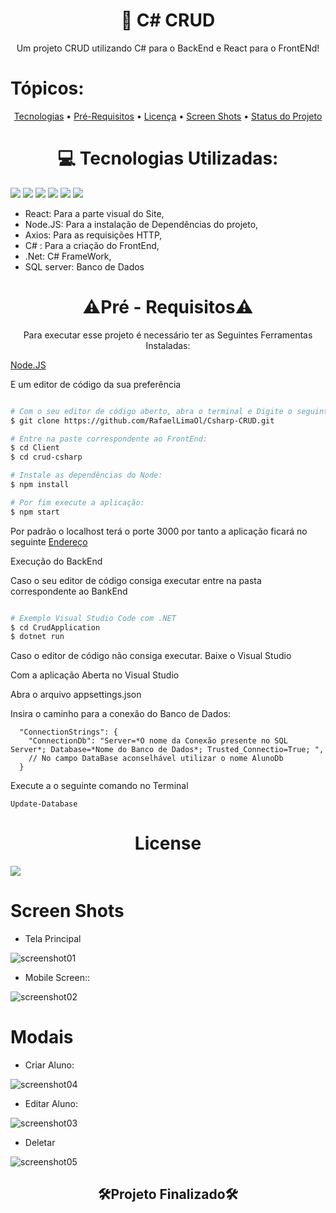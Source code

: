 ﻿# <h1 align="center">🔗 C# CRUD</h1>

<p align="center">Um projeto CRUD utilizando C# para o BackEnd e React para o FrontENd!</p>

# Tópicos:

<p align="center">
 <a href="#tecnologias">Tecnologias</a> • 
 <a href="#pre_req">Pré-Requisitos</a> • 
 <a href="#licenca">Licença</a> •
 <a href="#screen">Screen Shots</a> •
 <a href="#status">Status do Projeto</a> 
</p>

<h1 align="center" id="tecnologias"> 💻 Tecnologias Utilizadas: </h1>

<img src="https://img.shields.io/static/v1?label=React&message=FrontEnd&color=61DAFB&style=for-the-badge&logo=ghost"/> <img src="https://img.shields.io/static/v1?label=Node.JS&message=Packets Manege&color=339933&style=for-the-badge&logo=ghost"/> <img src="https://img.shields.io/static/v1?label=Axios&message=HTTP Request&color=5A29E4&style=for-the-badge&logo=ghost"/> <img src="https://img.shields.io/static/v1?label=C Sharp&message=BakEnd&color=239120&style=for-the-badge&logo=ghost"/> <img src="https://img.shields.io/static/v1?label=.NET&message=FrameWord&color=512BD4&style=for-the-badge&logo=ghost"/>  <img src="https://img.shields.io/static/v1?label=SQL server&message=Banco de Dados&color=CC2927&style=for-the-badge&logo=ghost"/> 

- React: Para a parte visual do Site,  
- Node.JS: Para a instalação de Dependências do projeto, 
- Axios:  Para as requisições HTTP, 
- C# : Para a criação do FrontEnd,
- .Net: C# FrameWork,
- SQL server: Banco de Dados

<h1 align="center" id="pre_req">⚠Pré - Requisitos⚠</h1>
<p align="center">Para executar esse projeto é necessário ter as Seguintes Ferramentas Instaladas: </p>

 <span align="center"><a href="https://nodejs.org/en/download/">Node.JS</a></span>
 <p>E um editor de código da sua preferência</p>

```bash

# Com o seu editor de código aberto, abra o terminal e Digite o seguinte comando:
$ git clone https://github.com/RafaelLimaOl/Csharp-CRUD.git

# Entre na paste correspondente ao FrontEnd:
$ cd Client
$ cd crud-csharp

# Instale as dependências do Node:
$ npm install

# Por fim execute a aplicação:
$ npm start

```
<p>Por padrão o localhost terá o porte 3000 por tanto a aplicação ficará no seguinte <a href="http://localhost:3000">Endereço</a></p>

<p>Execução do BackEnd</p>
<p>Caso o seu editor de código consiga executar entre na pasta correspondente ao BankEnd</p>

``` bash

# Exemplo Visual Studio Code com .NET
$ cd CrudApplication
$ dotnet run

```

<p>Caso o editor de código não consiga executar. Baixe o Visual Studio</p>

<p>Com a aplicação Aberta no Visual Studio</p>
<p>Abra o arquivo appsettings.json</p>
<p>Insira o caminho para a conexão do Banco de Dados:</p>

```
  "ConnectionStrings": {
    "ConnectionDb": "Server=*O nome da Conexão presente no SQL Server*; Database=*Nome do Banco de Dados*; Trusted_Connectio=True; ",
    // No campo DataBase aconselhável utilizar o nome AlunoDb
  }
```

<p>Execute a o seguinte comando no Terminal</p>

```
Update-Database
```

<h1 align="center" id="licenca">License</h1>
<a href="https://github.com/RafaelLimaOl/Csharp-CRUD/blob/main/LICENSE.md"><img src="https://img.shields.io/static/v1?label=LICENSE&message=Link &color=5A29E4&style=for-the-badge&logo=ghost"/></a>


<h1 id="screen">Screen Shots</h1>

- Tela Principal

![screenshot01](https://user-images.githubusercontent.com/115644899/195409464-54c58e5a-b21b-47e9-91d6-39fba296bd68.png)

- Mobile Screen::

![screenshot02](https://user-images.githubusercontent.com/115644899/195409843-cbb0dd0d-6b56-460f-a7d5-a2f624045ab7.png)

<h1>Modais</h1>

- Criar Aluno:

![screenshot04](https://user-images.githubusercontent.com/115644899/195410159-d77cbd91-b5e7-499c-b89d-e9e1ee32be5e.png)

- Editar Aluno:

![screenshot03](https://user-images.githubusercontent.com/115644899/195410128-aaa5bcfb-8824-4213-a3fd-a95408bc85ac.png)

- Deletar

![screenshot05](https://user-images.githubusercontent.com/115644899/195410184-758b7d00-28c4-4619-8c8b-b3e0369a2d53.png)

<h2 align="center" id="status">🛠Projeto Finalizado🛠</h2>
